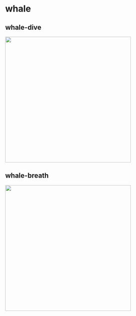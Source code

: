 # whale

## whale-dive
<img src="https://never2.top/scripts/whale/whale-dive.png" width="400" />

## whale-breath
<img src="https://never2.top/scripts/whale/whale-breath.png" width="400" />
